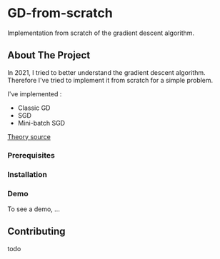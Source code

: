 # GD-from-scratch
Implementation from scratch of the gradient descent algorithm.

<!-- ABOUT THE PROJECT -->
## About The Project

In 2021, I tried to better understand the gradient descent algorithm. Therefore I've tried to implement it from scratch for a simple problem.


I've implemented :
* Classic GD
* SGD
* Mini-batch SGD

[Theory source](https://cs229.stanford.edu/notes2022fall/main_notes.pdf)

### Prerequisites

### Installation

### Demo

To see a demo, ...

## Contributing

todo
